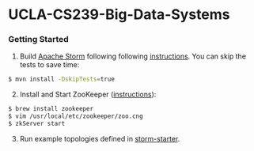 # UCLA-CS239-Big-Data-Systems

### Getting Started

1. Build [Apache Storm](https://github.com/apache/storm) following following [instructions](https://github.com/apache/storm/blob/master/DEVELOPER.md). You can skip the tests to save time:
```bash
$ mvn install -DskipTests=true
```
2. Install and Start ZooKeeper ([instructions](https://www.tutorialspoint.com/zookeeper/zookeeper_installation.htm)):

```bash
$ brew install zookeeper
$ vim /usr/local/etc/zookeeper/zoo.cng
$ zkServer start
```

3. Run example topologies defined in [storm-starter](https://github.com/apache/storm/tree/master/examples/storm-starter).
